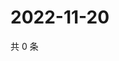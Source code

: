 # 2022-11-20

共 0 条

<!-- BEGIN WEIBO -->
<!-- 最后更新时间 Sun Nov 20 2022 01:13:38 GMT+0800 (China Standard Time) -->

<!-- END WEIBO -->
